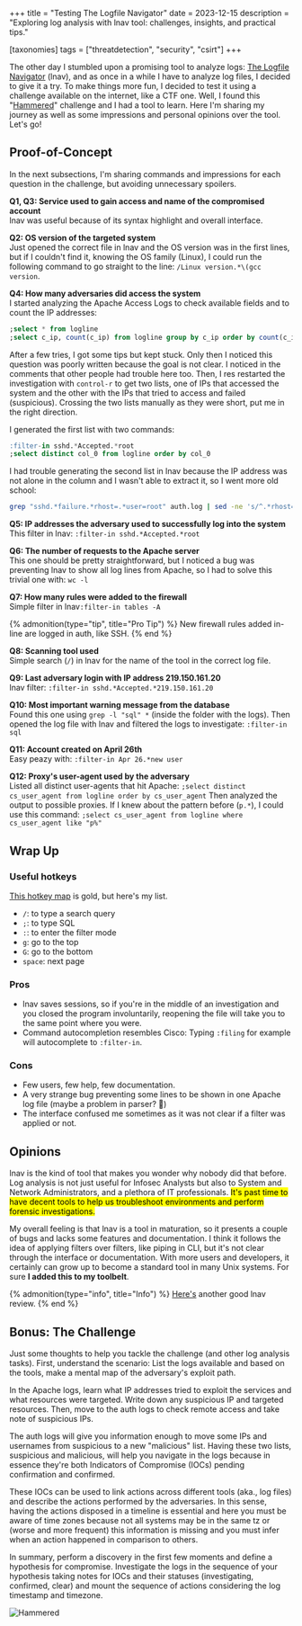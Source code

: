 +++
title = "Testing The Logfile Navigator"
date  = 2023-12-15
description = "Exploring log analysis with lnav tool: challenges, insights, and practical tips."

[taxonomies]
tags = ["threatdetection", "security", "csirt"]
+++


The other day I stumbled upon a promising tool to analyze logs: [The Logfile Navigator](https://lnav.org/) (lnav), and as once in a while I have to analyze log files, I decided to give it a try.  To make things more fun, I decided to test it using a challenge available on the internet, like a CTF one.  Well, I found this "[Hammered](https://cyberdefenders.org/blueteam-ctf-challenges/42)" challenge and I had a tool to learn.  Here I'm sharing my journey as well as some impressions and personal opinions over the tool.  Let's go!


## Proof-of-Concept
In the next subsections, I'm sharing commands and impressions for each question in the challenge, but avoiding unnecessary spoilers.

**Q1, Q3: Service used to gain access and name of the compromised account**  
lnav was useful because of its syntax highlight and overall interface.

**Q2: OS version of the targeted system**  
Just opened the correct file in lnav and the OS version was in the first lines, but if I couldn't find it, knowing the OS family (Linux), I could run the following command to go straight to the line: `/Linux version.*\(gcc version`.

**Q4: How many adversaries did access the system**  
I started analyzing the Apache Access Logs to check available fields and to count the IP addresses:  

```sql
;select * from logline
;select c_ip, count(c_ip) from logline group by c_ip order by count(c_ip) desc
```

After a few tries, I got some tips but kept stuck.  Only then I noticed this question was poorly written because the goal is not clear. I noticed in the comments that other people had trouble here too.  Then, I res restarted the investigation with `control-r` to get two lists, one of IPs that accessed the system and the other with the IPs that tried to access and failed (suspicious).  Crossing the two lists manually as they were short, put me in the right direction.

I generated the first list with two commands: 

```sql
:filter-in sshd.*Accepted.*root
;select distinct col_0 from logline order by col_0
```

I had trouble generating the second list in lnav because the IP address was not alone in the column and I wasn't able to extract it, so I went more old school:

```sh
grep "sshd.*failure.*rhost=.*user=root" auth.log | sed -ne 's/^.*rhost=\([0-9.]*\).*$/\1/p' | sort -n | uniq
```

**Q5: IP addresses the adversary used to successfully log into the system**  
This filter in lnav: `:filter-in sshd.*Accepted.*root`

**Q6: The number of requests to the Apache server**  
This one should be pretty straightforward, but I noticed a bug was preventing lnav to show all log lines from Apache, so I had to solve this trivial one with: `wc -l`

**Q7: How many rules were added to the firewall**  
Simple filter in lnav`:filter-in tables -A`  

{% admonition(type="tip", title="Pro Tip") %}
New firewall rules added in-line are logged in auth, like SSH.
{% end %}

**Q8: Scanning tool used**  
Simple search (`/`) in lnav for the name of the tool in the correct log file.

**Q9: Last adversary login with IP address 219.150.161.20**  
lnav filter: `:filter-in sshd.*Accepted.*219.150.161.20`

**Q10: Most important warning message from the database**  
Found this one using `grep -l "sql" *` (inside the folder with the logs).  Then opened the log file with lnav and filtered the logs to investigate: `:filter-in sql`

**Q11: Account created on April 26th**  
Easy peazy with: `:filter-in Apr 26.*new user`

**Q12: Proxy's user-agent used by the adversary**  
Listed all distinct user-agents that hit Apache: `;select distinct cs_user_agent from logline order by cs_user_agent` Then analyzed the output to possible proxies.  If I knew about the pattern before (`p.*`), I could use this command: `;select cs_user_agent from logline where cs_user_agent like "p%"`


## Wrap Up
### Useful hotkeys
[This hotkey map](https://docs.lnav.org/en/latest/hotkeys.html) is gold, but here's my list.

- `/`: to type a search query
- `;`: to type SQL
- `:`: to enter the filter mode
- `g`: go to the top
- `G`: go to the bottom
- `space`: next page

### Pros
- lnav saves sessions, so if you're in the middle of an investigation and you closed the program involuntarily, reopening the file will take you to the same point where you were.
- Command autocompletion resembles Cisco: Typing `:filing` for example will autocomplete to `:filter-in`.

### Cons
- Few users, few help, few documentation.
- A very strange bug preventing some lines to be shown in one Apache log file (maybe a problem in parser? 🤔)
- The interface confused me sometimes as it was not clear if a filter was applied or not.


## Opinions
lnav is the kind of tool that makes you wonder why nobody did that before.  Log analysis is not just useful for Infosec Analysts but also to System and Network Administrators, and a plethora of IT professionals.  <mark>It's past time to have decent tools to help us troubleshoot environments and perform forensic investigations.</mark>

My overall feeling is that lnav is a tool in maturation, so it presents a couple of bugs and lacks some features and documentation.  I think it follows the idea of applying filters over filters, like piping in CLI, but it's not clear through the interface or documentation.  With more users and developers, it certainly can grow up to become a standard tool in many Unix systems.  For sure **I added this to my toolbelt**.

{% admonition(type="info", title="Info") %}
[Here's](https://www.youtube.com/watch?v=RurEIYFZyZI) another good lnav review.
{% end %}


## Bonus: The Challenge
Just some thoughts to help you tackle the challenge (and other log analysis tasks).  First, understand the scenario: List the logs available and based on the tools, make a mental map of the adversary's exploit path.

In the Apache logs, learn what IP addresses tried to exploit the services and what resources were targeted.  Write down any suspicious IP and targeted resources.  Then, move to the auth logs to check remote access and take note of suspicious IPs.

The auth logs will give you information enough to move some IPs and usernames from suspicious to a new "malicious" list.  Having these two lists, suspicious and malicious, will help you navigate in the logs because in essence they're both Indicators of Compromise (IOCs) pending confirmation and confirmed.

These IOCs can be used to link actions across different tools (aka., log files) and describe the actions performed by the adversaries.  In this sense, having the actions disposed in a timeline is essential and here you must be aware of time zones because not all systems may be in the same tz or (worse and more frequent) this information is missing and you must infer when an action happened in comparison to others.

In summary, perform a discovery in the first few moments and define a hypothesis for compromise.  Investigate the logs in the sequence of your hypothesis taking notes for IOCs and their statuses (investigating, confirmed, clear) and mount the sequence of actions considering the log timestamp and timezone.

![Hammered](/images/sshot-hammered.png "Hammered challenge done with success")
